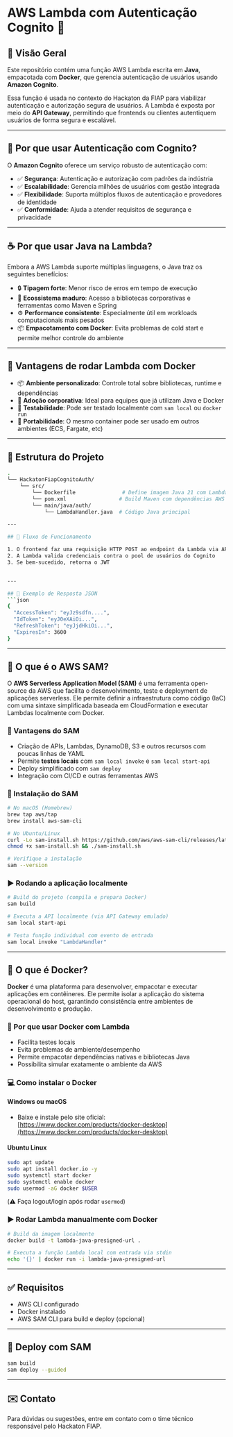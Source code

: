 # AWS Lambda com Autenticação Cognito 🚀

## 📘 Visão Geral
Este repositório contém uma função AWS Lambda escrita em **Java**, empacotada com **Docker**, que gerencia autenticação de usuários usando **Amazon Cognito**.

Essa função é usada no contexto do Hackaton da FIAP para viabilizar autenticação e autorização segura de usuários. A Lambda é exposta por meio do **API Gateway**, permitindo que frontends ou clientes autentiquem usuários de forma segura e escalável.

---

## 🔐 Por que usar Autenticação com Cognito?

O **Amazon Cognito** oferece um serviço robusto de autenticação com:

- ✅ **Segurança**: Autenticação e autorização com padrões da indústria
- ✅ **Escalabilidade**: Gerencia milhões de usuários com gestão integrada
- ✅ **Flexibilidade**: Suporta múltiplos fluxos de autenticação e provedores de identidade
- ✅ **Conformidade**: Ajuda a atender requisitos de segurança e privacidade

---

## ☕ Por que usar Java na Lambda?

Embora a AWS Lambda suporte múltiplas linguagens, o Java traz os seguintes benefícios:

- 🔒 **Tipagem forte**: Menor risco de erros em tempo de execução
- 🧰 **Ecossistema maduro**: Acesso a bibliotecas corporativas e ferramentas como Maven e Spring
- ⚙️ **Performance consistente**: Especialmente útil em workloads computacionais mais pesados
- 📦 **Empacotamento com Docker**: Evita problemas de cold start e permite melhor controle do ambiente

---

## 🐳 Vantagens de rodar Lambda com Docker

- 📦 **Ambiente personalizado**: Controle total sobre bibliotecas, runtime e dependências
- 💼 **Adoção corporativa**: Ideal para equipes que já utilizam Java e Docker
- 🧪 **Testabilidade**: Pode ser testado localmente com `sam local` ou `docker run`
- 🔁 **Portabilidade**: O mesmo container pode ser usado em outros ambientes (ECS, Fargate, etc)

---

## 🧪 Estrutura do Projeto

```bash
.
└── HackatonFiapCognitoAuth/
    └── src/
        └── Dockerfile               # Define imagem Java 21 com Lambda
        └── pom.xml                 # Build Maven com dependências AWS
        └── main/java/auth/
            └── LambdaHandler.java  # Código Java principal

---

## 🔄 Fluxo de Funcionamento

1. O frontend faz uma requisição HTTP POST ao endpoint da Lambda via API Gateway.
2. A Lambda valida credenciais contra o pool de usuários do Cognito
3. Se bem-sucedido, retorna o JWT


---

## 📎 Exemplo de Resposta JSON
```json
{
  "AccessToken": "eyJz9sdfn....",
  "IdToken": "eyJ0eXAiOi...",
  "RefreshToken": "eyJjdHkiOi...",
  "ExpiresIn": 3600
}
```

---

## 🧰 O que é o AWS SAM?

O **AWS Serverless Application Model (SAM)** é uma ferramenta open-source da AWS que facilita o desenvolvimento, teste e deployment de aplicações serverless. Ele permite definir a infraestrutura como código (IaC) com uma sintaxe simplificada baseada em CloudFormation e executar Lambdas localmente com Docker.

### 📌 Vantagens do SAM
- Criação de APIs, Lambdas, DynamoDB, S3 e outros recursos com poucas linhas de YAML
- Permite **testes locais** com `sam local invoke` e `sam local start-api`
- Deploy simplificado com `sam deploy`
- Integração com CI/CD e outras ferramentas AWS

### 🧪 Instalação do SAM
```bash
# No macOS (Homebrew)
brew tap aws/tap
brew install aws-sam-cli

# No Ubuntu/Linux
curl -Lo sam-install.sh https://github.com/aws/aws-sam-cli/releases/latest/download/install
chmod +x sam-install.sh && ./sam-install.sh

# Verifique a instalação
sam --version
```

### ▶️ Rodando a aplicação localmente
```bash
# Build do projeto (compila e prepara Docker)
sam build

# Executa a API localmente (via API Gateway emulado)
sam local start-api

# Testa função individual com evento de entrada
sam local invoke "LambdaHandler"
```

---

## 🐳 O que é Docker?

**Docker** é uma plataforma para desenvolver, empacotar e executar aplicações em contêineres. Ele permite isolar a aplicação do sistema operacional do host, garantindo consistência entre ambientes de desenvolvimento e produção.

### 🔧 Por que usar Docker com Lambda
- Facilita testes locais
- Evita problemas de ambiente/desempenho
- Permite empacotar dependências nativas e bibliotecas Java
- Possibilita simular exatamente o ambiente da AWS

### 💻 Como instalar o Docker

#### Windows ou macOS
- Baixe e instale pelo site oficial: [https://www.docker.com/products/docker-desktop](https://www.docker.com/products/docker-desktop)

#### Ubuntu Linux
```bash
sudo apt update
sudo apt install docker.io -y
sudo systemctl start docker
sudo systemctl enable docker
sudo usermod -aG docker $USER
```
(⚠️ Faça logout/login após rodar `usermod`)

### ▶️ Rodar Lambda manualmente com Docker
```bash
# Build da imagem localmente
docker build -t lambda-java-presigned-url .

# Executa a função Lambda local com entrada via stdin
echo '{}' | docker run -i lambda-java-presigned-url
```

---

## ✅ Requisitos
- AWS CLI configurado
- Docker instalado
- AWS SAM CLI para build e deploy (opcional)

---

## 🚀 Deploy com SAM
```bash
sam build
sam deploy --guided
```

---

## ✉️ Contato
Para dúvidas ou sugestões, entre em contato com o time técnico responsável pelo Hackaton FIAP.

